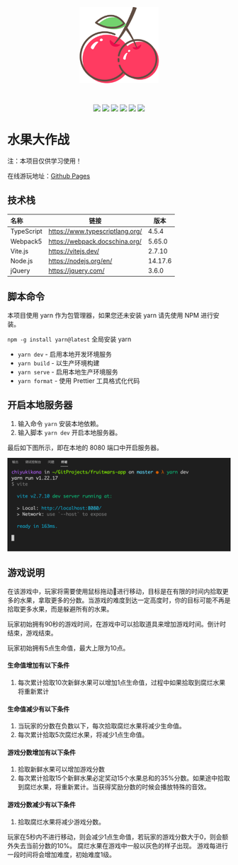 <p align="center">
    <img width="180" src="./docs/images/cherry.svg">
</p>
<br/>
<p align="center">
<img src="https://img.shields.io/badge/Node.js-v14.17.6-blue?logo=Node.js" />
<img src="https://img.shields.io/badge/NPM-v8.1.3-blue?logo=NPM" />
<img src="https://img.shields.io/badge/Webpack-v5.65.0-blue?logo=Webpack" />
<img src="https://img.shields.io/badge/TypeScript-v4.5.4-blue?logo=TypeScript" />
<img src="https://img.shields.io/badge/Vite.js-v2.7.10-blue?logo=Vite" />
<img src="https://img.shields.io/badge/jQuery-v3.6.0-blue?logo=jQuery" />
</p>

# 水果大作战

注：本项目仅供学习使用！

在线游玩地址：[Github Pages](https://chiyukikana.github.io)

## 技术栈

| 名称       | 链接                            | 版本    |
| :--------- | ------------------------------- | ------- |
| TypeScript | <https://www.typescriptlang.org/> | 4.5.4   |
| Webpack5   | <https://webpack.docschina.org/>  | 5.65.0  |
| Vite.js    | <https://vitejs.dev/>             | 2.7.10  |
| Node.js    | <https://nodejs.org/en/>          | 14.17.6 |
| jQuery     | <https://jquery.com/>             | 3.6.0   |

## 脚本命令

本项目使用 yarn 作为包管理器，如果您还未安装 yarn 请先使用 NPM 进行安装。

`npm -g install yarn@latest` 全局安装 yarn

- `yarn dev` - 启用本地开发环境服务
- `yarn build` - 以生产环境构建
- `yarn serve` - 启用本地生产环境服务
- `yarn format` - 使用 Prettier 工具格式化代码

## 开启本地服务器

1. 输入命令 `yarn` 安装本地依赖。
2. 输入脚本 `yarn dev` 开启本地服务器。

最后如下图所示，即在本地的 8080 端口中开启服务器。

![](./docs/images/yarn_dev.png)

## 游戏说明

在该游戏中，玩家将需要使用鼠标拖动🧺进行移动，目标是在有限的时间内拾取更多的水果，拿取更多的分数。当游戏的难度到达一定高度时，你的目标可能不再是拾取更多水果，而是躲避所有的水果。

玩家初始拥有90秒的游戏时间，在游戏中可以拾取道具来增加游戏时间。倒计时结束，游戏结束。

玩家初始拥有5点生命值，最大上限为10点。

#### 生命值增加有以下条件

1. 每次累计拾取10次新鲜水果可以增加1点生命值，过程中如果拾取到腐烂水果将重新累计

#### 生命值减少有以下条件

1. 当玩家的分数在负数以下，每次拾取腐烂水果将减少生命值。
2. 每次累计拾取5次腐烂水果，将减少1点生命值。

#### 游戏分数增加有以下条件

1. 拾取新鲜水果可以增加游戏分数
2. 每次累计拾取15个新鲜水果必定奖动15个水果总和的35%分数。如果途中拾取到腐烂水果，将重新累计。当获得奖励分数的时候会播放特殊的音效。

#### 游戏分数减少有以下条件

1. 拾取腐烂水果将减少游戏分数。

玩家在5秒内不进行移动，则会减少1点生命值，若玩家的游戏分数大于0，则会额外失去当前分数的10%。
腐烂水果在游戏中一般以灰色的样子出现。
游戏每进行一段时间将会增加难度，初始难度1级。

